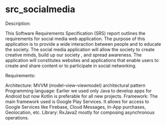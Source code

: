 # src_socialmedia
Description:

This Software Requirements Specification (SRS) report outlines the requirements for social media web application. The purpose of this application is to provide a wide interaction between people and to educate the society. The social media application will allow the society to create creative minds, build up our society , and spread awareness. The application will constitutes websites and applications that enable users to create and share content or to participate in social networking.

Requirements:

Architecture: MVVM (model–view–viewmodel) architectural pattern Programming language: Earlier we used only Java to develop apps for Android but now Kotlin is preferable for all new projects. Framework: The main framework used is Google Play Services. It allows for access to Google Services like Firebase, Cloud Messages, In-App purchases, Geolocation, etc. Library: RxJava2 mostly for composing asynchronous operations.
